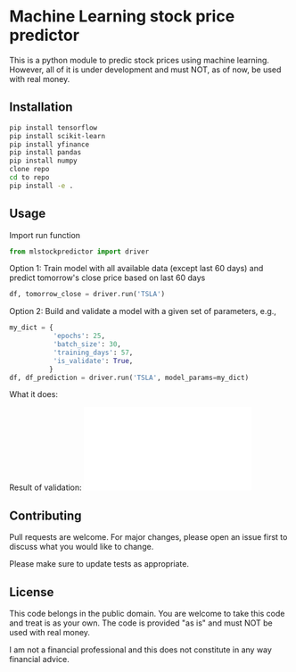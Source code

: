 # Machine Learning stock price predictor

This is a python module to predic stock prices using machine learning. However, all of it is under development and must NOT, as of now, be used with real money.
 
## Installation


```bash
pip install tensorflow
pip install scikit-learn
pip install yfinance
pip install pandas
pip install numpy
clone repo
cd to repo
pip install -e .
```

## Usage

Import run function
```python
from mlstockpredictor import driver
```
Option 1: Train model with all available data (except last 60 days) and predict tomorrow's close price based on last 60 days
```python
df, tomorrow_close = driver.run('TSLA')
```
Option 2: Build and validate a model with a given set of parameters, e.g.,
```python
my_dict = {
           'epochs': 25,
           'batch_size': 30,
           'training_days': 57,
           'is_validate': True,
          }
df, df_prediction = driver.run('TSLA', model_params=my_dict)
```
What it does:

Result of validation:
![Validation excercise for TSLA stock price](./validate/fig-TSLA-validation_up_to_20231207-00.00.00.pdf "Try it yourself!")

## Contributing

Pull requests are welcome. For major changes, please open an issue first
to discuss what you would like to change.

Please make sure to update tests as appropriate.

## License

This code belongs in the public domain. You are welcome to take this code and treat is as your own. 
The code is provided "as is" and must NOT be used with real money.

I am not a financial professional and this does not constitute in any way financial advice.
